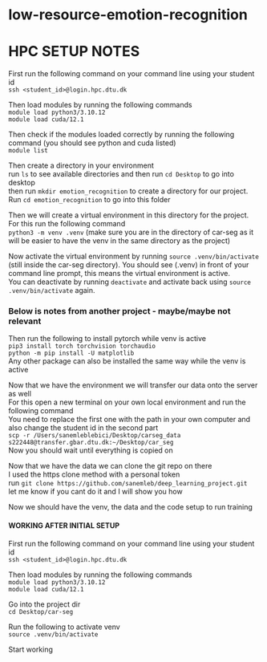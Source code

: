 # low-resource-emotion-recognition

# HPC SETUP NOTES

First run the following command on your command line using your student id\
`ssh <student_id>@login.hpc.dtu.dk`

Then load modules by running the following commands\
`module load python3/3.10.12`\
`module load cuda/12.1`

Then check if the modules loaded correctly by running the following command (you should see python and cuda listed)\
`module list`

Then create a directory in your environment \
run `ls` to see available directories and then run `cd Desktop` to go into desktop\
then run `mkdir emotion_recognition` to create a directory for our project. Run `cd emotion_recognition` to go into this folder

Then we will create a virtual environment in this directory for the project. For this run the following command\
`python3 -m venv .venv` (make sure you are in the directory of car-seg as it will be easier to have the venv in the same directory as the project)

Now activate the virtual environment by running `source .venv/bin/activate` (still inside the car-seg directory). You should see (.venv) in front of your command line prompt, this means the virtual environment is active. \
You can deactivate by running `deactivate` and activate back using `source .venv/bin/activate` again.

### Below is notes from another project - maybe/maybe not relevant

Then run the following to install pytorch while venv is active \
`pip3 install torch torchvision torchaudio`\
`python -m pip install -U matplotlib`\
Any other package can also be installed the same way while the venv is active

Now that we have the environment we will transfer our data onto the server as well\
For this open a new terminal on your own local environment and run the following command\
You need to replace the first one with the path in your own computer and also change the student id in the second part\
`scp -r /Users/sanemleblebici/Desktop/carseg_data  s222448@transfer.gbar.dtu.dk:~/Desktop/car_seg`\
Now you should wait until everything is copied on

Now that we have the data we can clone the git repo on there\
I used the https clone method with a personal token\
run `git clone https://github.com/sanemleb/deep_learning_project.git`\
let me know if you cant do it and I will show you how

Now we should have the venv, the data and the code setup to run training


#### WORKING AFTER INITIAL SETUP
First run the following command on your command line using your student id \
`ssh <student_id>@login.hpc.dtu.dk `

Then load modules by running the following commands\
`module load python3/3.10.12`\
`module load cuda/12.1`

Go into the project dir\
`cd Desktop/car-seg`

Run the following to activate venv \
`source .venv/bin/activate`

Start working

